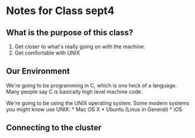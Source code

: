 Notes for Class sept4
=====================


What is the purpose of this class?
-----------------------
1) Get closer to what's really going on with the machine. 
2) Get comfortable with UNIX

Our Environment
---------------

We're going to be programming in C, which is one heck of a language. Many people say C is basically high level machine code.

We're going to be using the UNIX operating system. Some modern systems you might know use UNIX:
	* Mac OS X
	* Ubuntu (Linux in General)
	* iOS


Connecting to the cluster
-------------------------